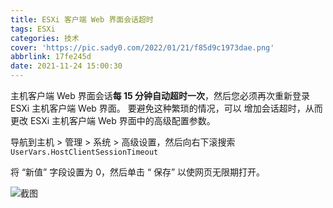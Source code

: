 ```yaml
---
title: ESXi 客户端 Web 界面会话超时
tags: ESXi
categories: 技术
cover: 'https://pic.sady0.com/2022/01/21/f85d9c1973dae.png'
abbrlink: 17fe245d
date: 2021-11-24 15:00:30
---
```

主机客户端 Web 界面会话**每 15 分钟自动超时一次**，然后您必须再次重新登录 ESXi 主机客户端 Web 界面。
要避免这种繁琐的情况，可以 增加会话超时，从而更改 ESXi 主机客户端 Web 界面中的高级配置参数。

导航到主机 > 管理 > 系统 > 高级设置，然后向右下滚搜索 `UserVars.HostClientSessionTimeout`

将 “新值” 字段设置为 0，然后单击 “ 保存” 以使网页无限期打开。

![截图](https://pic.imgdb.cn/item/6128cf8744eaada73999b0f2.png)